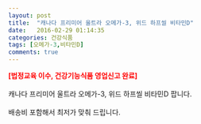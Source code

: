 ```yaml
---
layout: post
title:  "캐나다 프리미어 울트라 오메가-3, 위드 하프씰 비타민D"
date:   2016-02-29 01:14:35
categories: 건강식품
tags: [오메가-3,비타민D]
comments: true
---
```


<strong><span style="color: rgb(255, 0, 0);">[법정교육 이수, 건강기능식품 영업신고 완료]</span></strong>
<br><br>
캐나다 프리미어 울트라 오메가-3, 위드 하프씰 비타민D 팝니다.
<br><br>
배송비 포함해서 최저가 맞춰 드립니다.
<br>
<br>
<img class="image" src="https://4.bp.blogspot.com/-1nlsYHGjy4I/W_qSjjISgjI/AAAAAAAAA1c/hj-AjlPObdA_koTdAXrOOa137GrgdhX4QCLcBGAs/s320/43735685645.jpg" alt=""/>
<br>
<br>
<img class="image" src="http://www.nbbang.co.kr/images/prddetailimg/HNASAMIN/detail_008.jpg" alt=""/>  